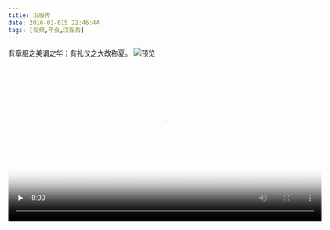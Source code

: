 ```yaml
---
title: 汉服秀
date: 2016-03-015 22:46:44
tags: [视频,年会,汉服秀]
---
```

有章服之美谓之华；有礼仪之大故称夏。
![预览](http://7xrw48.com1.z0.glb.clouddn.com/%40%2Fimages%2F2016%2F3%2F15%2Fpreview.jpg/w640)

<video id="video" controls="" preload="none" width="640" poster="http://7xrw48.com1.z0.glb.clouddn.com/%40%2Fimages%2F2016%2F3%2F15%2Fposter.jpg">
      <source id="rmvb" src="http://7xrw48.com1.z0.glb.clouddn.com/video%2F2016%2F3%2F15%2Fannual-meeting.mp4" type="video/mp4">
      <p>Your user agent does not support the HTML5 Video element.</p>
    </video>

    